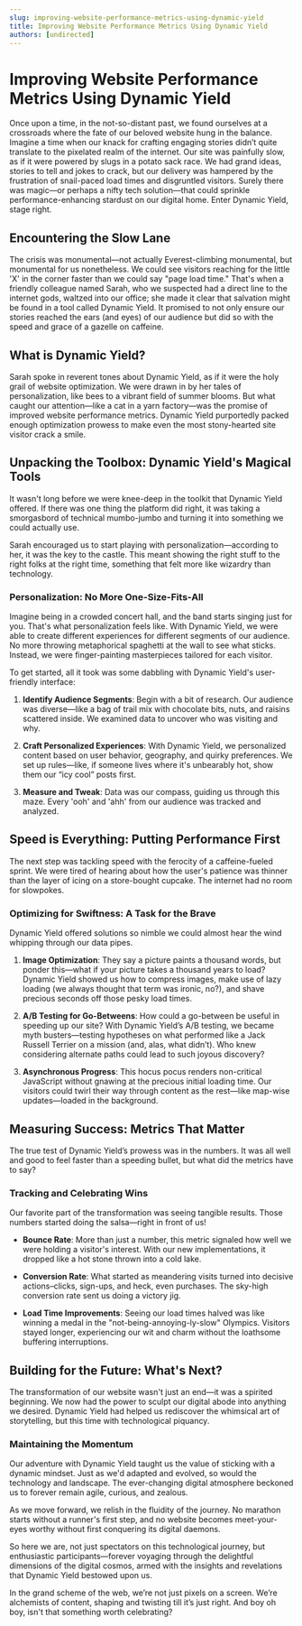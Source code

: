 ```yaml
---
slug: improving-website-performance-metrics-using-dynamic-yield
title: Improving Website Performance Metrics Using Dynamic Yield
authors: [undirected]
---
```



# Improving Website Performance Metrics Using Dynamic Yield

Once upon a time, in the not-so-distant past, we found ourselves at a crossroads where the fate of our beloved website hung in the balance. Imagine a time when our knack for crafting engaging stories didn’t quite translate to the pixelated realm of the internet. Our site was painfully slow, as if it were powered by slugs in a potato sack race. We had grand ideas, stories to tell and jokes to crack, but our delivery was hampered by the frustration of snail-paced load times and disgruntled visitors. Surely there was magic—or perhaps a nifty tech solution—that could sprinkle performance-enhancing stardust on our digital home. Enter Dynamic Yield, stage right.

## Encountering the Slow Lane

The crisis was monumental—not actually Everest-climbing monumental, but monumental for us nonetheless. We could see visitors reaching for the little 'X' in the corner faster than we could say "page load time." That's when a friendly colleague named Sarah, who we suspected had a direct line to the internet gods, waltzed into our office; she made it clear that salvation might be found in a tool called Dynamic Yield. It promised to not only ensure our stories reached the ears (and eyes) of our audience but did so with the speed and grace of a gazelle on caffeine.

## What is Dynamic Yield?

Sarah spoke in reverent tones about Dynamic Yield, as if it were the holy grail of website optimization. We were drawn in by her tales of personalization, like bees to a vibrant field of summer blooms. But what caught our attention—like a cat in a yarn factory—was the promise of improved website performance metrics. Dynamic Yield purportedly packed enough optimization prowess to make even the most stony-hearted site visitor crack a smile. 

## Unpacking the Toolbox: Dynamic Yield's Magical Tools

It wasn't long before we were knee-deep in the toolkit that Dynamic Yield offered. If there was one thing the platform did right, it was taking a smorgasbord of technical mumbo-jumbo and turning it into something we could actually use.

Sarah encouraged us to start playing with personalization—according to her, it was the key to the castle. This meant showing the right stuff to the right folks at the right time, something that felt more like wizardry than technology.

### Personalization: No More One-Size-Fits-All

Imagine being in a crowded concert hall, and the band starts singing just for you. That's what personalization feels like. With Dynamic Yield, we were able to create different experiences for different segments of our audience. No more throwing metaphorical spaghetti at the wall to see what sticks. Instead, we were finger-painting masterpieces tailored for each visitor.

To get started, all it took was some dabbling with Dynamic Yield's user-friendly interface:

1. **Identify Audience Segments**: Begin with a bit of research. Our audience was diverse—like a bag of trail mix with chocolate bits, nuts, and raisins scattered inside. We examined data to uncover who was visiting and why.
   
2. **Craft Personalized Experiences**: With Dynamic Yield, we personalized content based on user behavior, geography, and quirky preferences. We set up rules—like, if someone lives where it's unbearably hot, show them our “icy cool” posts first.

3. **Measure and Tweak**: Data was our compass, guiding us through this maze. Every 'ooh' and 'ahh' from our audience was tracked and analyzed.

## Speed is Everything: Putting Performance First

The next step was tackling speed with the ferocity of a caffeine-fueled sprint. We were tired of hearing about how the user's patience was thinner than the layer of icing on a store-bought cupcake. The internet had no room for slowpokes.

### Optimizing for Swiftness: A Task for the Brave 

Dynamic Yield offered solutions so nimble we could almost hear the wind whipping through our data pipes.

1. **Image Optimization**: They say a picture paints a thousand words, but ponder this—what if your picture takes a thousand years to load? Dynamic Yield showed us how to compress images, make use of lazy loading (we always thought that term was ironic, no?), and shave precious seconds off those pesky load times.

2. **A/B Testing for Go-Betweens**: How could a go-between be useful in speeding up our site? With Dynamic Yield’s A/B testing, we became myth busters—testing hypotheses on what performed like a Jack Russell Terrier on a mission (and, alas, what didn’t). Who knew considering alternate paths could lead to such joyous discovery?

3. **Asynchronous Progress**: This hocus pocus renders non-critical JavaScript without gnawing at the precious initial loading time. Our visitors could twirl their way through content as the rest—like map-wise updates—loaded in the background.

## Measuring Success: Metrics That Matter

The true test of Dynamic Yield’s prowess was in the numbers. It was all well and good to feel faster than a speeding bullet, but what did the metrics have to say?

### Tracking and Celebrating Wins

Our favorite part of the transformation was seeing tangible results. Those numbers started doing the salsa—right in front of us!

- **Bounce Rate**: More than just a number, this metric signaled how well we were holding a visitor's interest. With our new implementations, it dropped like a hot stone thrown into a cold lake.
  
- **Conversion Rate**: What started as meandering visits turned into decisive actions–clicks, sign-ups, and heck, even purchases. The sky-high conversion rate sent us doing a victory jig.
  
- **Load Time Improvements**: Seeing our load times halved was like winning a medal in the "not-being-annoying-ly-slow" Olympics. Visitors stayed longer, experiencing our wit and charm without the loathsome buffering interruptions.

## Building for the Future: What's Next?

The transformation of our website wasn't just an end—it was a spirited beginning. We now had the power to sculpt our digital abode into anything we desired. Dynamic Yield had helped us rediscover the whimsical art of storytelling, but this time with technological piquancy.

### Maintaining the Momentum

Our adventure with Dynamic Yield taught us the value of sticking with a dynamic mindset. Just as we'd adapted and evolved, so would the technology and landscape. The ever-changing digital atmosphere beckoned us to forever remain agile, curious, and zealous.

As we move forward, we relish in the fluidity of the journey. No marathon starts without a runner's first step, and no website becomes meet-your-eyes worthy without first conquering its digital daemons.

So here we are, not just spectators on this technological journey, but enthusiastic participants—forever voyaging through the delightful dimensions of the digital cosmos, armed with the insights and revelations that Dynamic Yield bestowed upon us.

In the grand scheme of the web, we’re not just pixels on a screen. We’re alchemists of content, shaping and twisting till it’s just right. And boy oh boy, isn't that something worth celebrating?